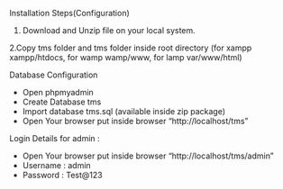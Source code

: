 Installation Steps(Configuration)

1. Download and Unzip file on your local system.

2.Copy tms folder and tms folder inside root directory (for xampp xampp/htdocs, for wamp wamp/www, for lamp var/www/html)

Database Configuration

- Open phpmyadmin
- Create Database tms
- Import database tms.sql (available inside zip package)
- Open Your browser put inside browser “http://localhost/tms”

Login Details for admin : 

- Open Your browser put inside browser “http://localhost/tms/admin”
- Username : admin
- Password : Test@123

